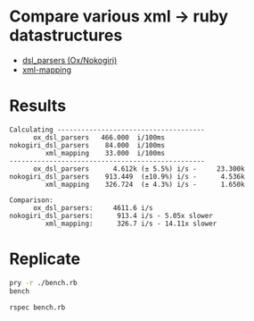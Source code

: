 # Compare various xml -> ruby datastructures

- [dsl_parsers (Ox/Nokogiri)](https://github.com/shredder-rull/dsl_parsers)
- [xml-mapping](https://github.com/multi-io/xml-mapping)

# Results

```
Calculating -------------------------------------
      ox_dsl_parsers   466.000  i/100ms
nokogiri_dsl_parsers    84.000  i/100ms
         xml_mapping    33.000  i/100ms
-------------------------------------------------
      ox_dsl_parsers      4.612k (± 5.5%) i/s -     23.300k
nokogiri_dsl_parsers    913.449  (±10.9%) i/s -      4.536k
         xml_mapping    326.724  (± 4.3%) i/s -      1.650k

Comparison:
      ox_dsl_parsers:     4611.6 i/s
nokogiri_dsl_parsers:      913.4 i/s - 5.05x slower
         xml_mapping:      326.7 i/s - 14.11x slower
```

# Replicate

```sh
pry -r ./bench.rb
bench
```

```
rspec bench.rb
```
